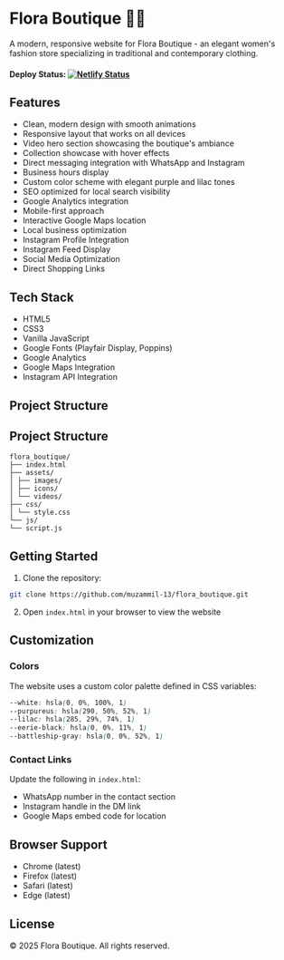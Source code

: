 # Flora Boutique 🪻👗

A modern, responsive website for Flora Boutique - an elegant women's fashion store specializing in traditional and contemporary clothing.

#### Deploy Status: [![Netlify Status](https://api.netlify.com/api/v1/badges/4eacef85-d74f-4249-aafc-f207bd24e796/deploy-status)](https://app.netlify.com/sites/floraboutiqueetpa/deploys)

## Features

- Clean, modern design with smooth animations
- Responsive layout that works on all devices
- Video hero section showcasing the boutique's ambiance
- Collection showcase with hover effects
- Direct messaging integration with WhatsApp and Instagram
- Business hours display
- Custom color scheme with elegant purple and lilac tones
- SEO optimized for local search visibility
- Google Analytics integration
- Mobile-first approach
- Interactive Google Maps location
- Local business optimization
- Instagram Profile Integration
- Instagram Feed Display
- Social Media Optimization
- Direct Shopping Links

## Tech Stack

- HTML5
- CSS3
- Vanilla JavaScript
- Google Fonts (Playfair Display, Poppins)
- Google Analytics
- Google Maps Integration
- Instagram API Integration

## Project Structure

## Project Structure

```
flora_boutique/ 
├── index.html 
├── assets/ 
│ ├── images/ 
│ ├── icons/ 
│ └── videos/ 
├── css/ 
│ └── style.css 
└── js/ 
└── script.js
```

## Getting Started

1. Clone the repository:

```bash
git clone https://github.com/muzammil-13/flora_boutique.git
```

2. Open `index.html` in your browser to view the website

## Customization

### Colors

The website uses a custom color palette defined in CSS variables:

```css
--white: hsla(0, 0%, 100%, 1)
--purpureus: hsla(290, 50%, 52%, 1)
--lilac: hsla(285, 29%, 74%, 1)
--eerie-black: hsla(0, 0%, 11%, 1)
--battleship-gray: hsla(0, 0%, 52%, 1)
```

### Contact Links

Update the following in `index.html`:

* WhatsApp number in the contact section
* Instagram handle in the DM link
* Google Maps embed code for location

## Browser Support

* Chrome (latest)
* Firefox (latest)
* Safari (latest)
* Edge (latest)

## License

© 2025 Flora Boutique. All rights reserved.
